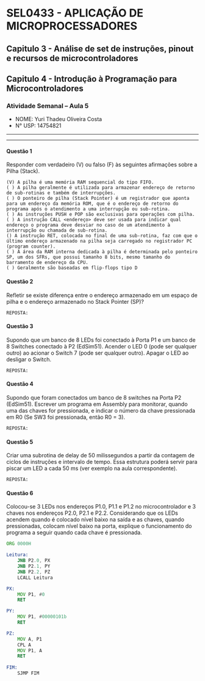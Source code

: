  # SEL0433 - APLICAÇÃO DE MICROPROCESSADORES

## Capitulo 3 - Análise de set de instruções, pinout e recursos de microcontroladores

## Capitulo 4 - Introdução à Programação para Microcontroladores


###  Atividade Semanal – Aula 5

 - NOME: Yuri Thadeu Oliveira Costa   
 - N° USP: 14754821
  
***
***

#### Questão 1

Responder com verdadeiro (V) ou falso (F) às seguintes afirmações sobre a Pilha (Stack).

	(V) A pilha é uma memória RAM sequencial do tipo FIFO.
	( ) A pilha geralmente é utilizada para armazenar endereço de retorno de sub-rotinas e também de interrupções.
	( ) O ponteiro de pilha (Stack Pointer) é um registrador que aponta para um endereço da memória ROM, que é o endereço de retorno do programa após o atendimento a uma interrupção ou sub-rotina.
	( ) As instruções PUSH e POP são exclusivas para operações com pilha.
	( ) A instrução CALL <endereço> deve ser usada para indicar qual endereço o programa deve desviar no caso de um atendimento à interrupção ou chamada de sub-rotina.
	() A instrução RET, colocada no final de uma sub-rotina, faz com que o último endereço armazenado na pilha seja carregado no registrador PC (program counter).
	( ) A área da RAM interna dedicada à pilha é determinada pelo ponteiro SP, um dos SFRs, que possui tamanho 8 bits, mesmo tamanho do barramento de endereço da CPU.
	( ) Geralmente são baseadas em flip-flops tipo D

#### Questão 2
Refletir se existe diferença entre o endereço armazenado em um espaço de pilha e o endereço armazenado no Stack Pointer (SP)?

    REPOSTA:

#### Questão 3
Supondo que um banco de 8 LEDs foi conectado à Porta P1 e um banco de 8 Switches conectado à P2 (EdSim51). Acender o LED 0 (pode ser qualquer outro) ao acionar o Switch 7 (pode ser qualquer outro). Apagar o LED ao desligar o Switch.

    REPOSTA:

#### Questão 4
Supondo que foram conectados um banco de 8 switches na Porta P2 (EdSim51). Escrever um programa em Assembly para monitorar, quando uma das chaves for pressionada, e indicar o número da chave pressionada em R0 (Se SW3 foi pressionada, então R0 = 3).

    REPOSTA:

#### Questão 5
Criar uma subrotina de delay de 50 milissegundos a partir da contagem de ciclos de instruções e intervalo de tempo. Essa estrutura poderá servir para piscar um LED a cada 50 ms (ver exemplo na aula correspondente).

    REPOSTA:

#### Questão 6
Colocou-se 3 LEDs nos endereços P1.0, P1.1 e P1.2 no microcontrolador e 3 chaves nos endereços P2.0, P2.1 e P2.2. Considerando que os LEDs acendem quando é colocado nível baixo na saída e as chaves, quando pressionadas, colocam nível baixo na porta, explique o funcionamento do programa a seguir quando cada chave é pressionada.


```asm
ORG 0000H

Leitura:
	JNB P2.0, PX
	JNB P2.1, PY
	JNB P2.2, PZ
	LCALL Leitura

PX:
	MOV P1, #0
	RET

PY:
	MOV P1, #00000101b
	RET

PZ:
	MOV A, P1
	CPL A
	MOV P1, A
	RET
	
FIM:
	SJMP FIM
```